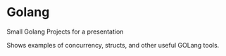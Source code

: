 # Golang
Small Golang Projects for a presentation 

Shows examples of concurrency, structs, and other useful GOLang tools.
